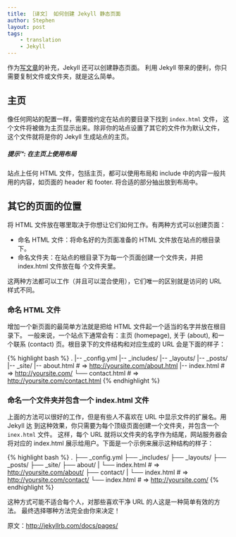 ```yaml
---
title: ［译文］ 如何创建 Jekyll 静态页面
author: Stephen
layout: post
tags:
    - translation
    - Jekyll
---
```

作为[写文章](../posts/)的补充，Jekyll 还可以创建静态页面。
利用 Jekyll 带来的便利，你只需要复制文件或文件夹，就是这么简单。
<!--more-->

## 主页

像任何网站的配置一样，需要按约定在站点的要目录下找到 `index.html` 文件，
这个文件将被做为主页显示出来。除非你的站点设置了其它的文件作为默认文件，
这个文件就将是你的 Jekyll 生成站点的主页。

<div class="note">
  <h5>提示™: 在主页上使用布局</h5>
  <p>
    站点上任何 HTML 文件，包括主页，都可以使用布局和 include 中的内容一般共用的内容，如页面的 header 和 footer. 将合适的部分抽出放到布局中。
  </p>
</div>

## 其它的页面的位置

将 HTML 文件放在哪里取决于你想让它们如何工作。有两种方式可以创建页面：

- 命名 HTML 文件：将命名好的为页面准备的 HTML 文件放在站点的根目录下。
- 命名文件夹：在站点的根目录下为每一个页面创建一个文件夹，并把 index.html 文件放在每
  个文件夹里。

这两种方法都可以工作（并且可以混合使用），它们唯一的区别就是访问的 URL 样式不同。

### 命名 HTML 文件

增加一个新页面的最简单方法就是把给 HTML 文件起一个适当的名字并放在根目录下。
一般来说，一个站点下通常会有：主页 (homepage), 关于 (about), 和一个联系 (contact)
页。根目录下的文件结构和对应生成的 URL 会是下面的样子：

{% highlight bash %}
.
|-- _config.yml
|-- _includes/
|-- _layouts/
|-- _posts/
|-- _site/
|-- about.html    # => http://yoursite.com/about.html
|-- index.html    # => http://yoursite.com/
└── contact.html  # => http://yoursite.com/contact.html
{% endhighlight %}

### 命名一个文件夹并包含一个 index.html 文件

上面的方法可以很好的工作，但是有些人不喜欢在 URL 中显示文件的扩展名。用 Jekyll 达
到这种效果，你只需要为每个顶级页面创建一个文件夹，并包含一个 `inex.html` 文件。
这样，每个 URL 就将以文件夹的名字作为结尾，网站服务器会将对应的 index.html
展示给用户。下面是一个示例来展示这种结构的样子：

{% highlight bash %}
.
├── _config.yml
├── _includes/
├── _layouts/
├── _posts/
├── _site/
├── about/
|   └── index.html  # => http://yoursite.com/about/
├── contact/
|   └── index.html  # => http://yoursite.com/contact/
└── index.html      # => http://yoursite.com/
{% endhighlight %}

这种方式可能不适合每个人，对那些喜欢干净 URL 的人这是一种简单有效的方法。
最终选择哪种方法完全由你来决定！

原文：<a href="http://jekyllrb.com/docs/pages/" target="_blank">http://jekyllrb.com/docs/pages/</a>
